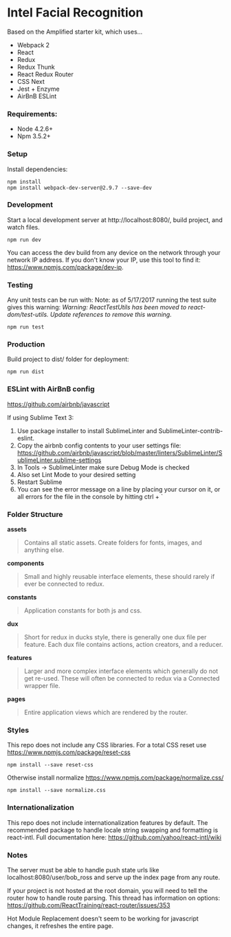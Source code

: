 # Intel Facial Recognition

Based on the Amplified starter kit, which uses...

- Webpack 2
- React
- Redux
- Redux Thunk
- React Redux Router
- CSS Next
- Jest + Enzyme
- AirBnB ESLint

### Requirements:
- Node 4.2.6+
- Npm 3.5.2+

### Setup
Install dependencies:
```
npm install
npm install webpack-dev-server@2.9.7 --save-dev
```

### Development
Start a local development server at http://localhost:8080/, build project, and watch files.
```
npm run dev
```
You can access the dev build from any device on the network through your network IP address.
If you don't know your IP, use this tool to find it: https://www.npmjs.com/package/dev-ip.

### Testing
Any unit tests can be run with:
Note: as of 5/17/2017 running the test suite gives this warning:
_Warning: ReactTestUtils has been moved to react-dom/test-utils. Update references to remove this warning._
```
npm run test
```

### Production
Build project to dist/ folder for deployment:
```
npm run dist
```

### ESLint with AirBnB config

https://github.com/airbnb/javascript

If using Sublime Text 3:
1. Use package installer to install SublimeLinter and SublimeLinter-contrib-eslint.
2. Copy the airbnb config contents to your user settings file: https://github.com/airbnb/javascript/blob/master/linters/SublimeLinter/SublimeLinter.sublime-settings
3. In Tools -> SublimeLinter make sure Debug Mode is checked
4. Also set Lint Mode to your desired setting
5. Restart Sublime
6. You can see the error message on a line by placing your cursor on it, or all errors for the file in the console by hitting ctrl + `

### Folder Structure
__assets__
> Contains all static assets. Create folders for fonts, images, and anything else.

__components__
> Small and highly reusable interface elements, these should rarely if ever be connected to redux.

__constants__
> Application constants for both js and css.

__dux__
> Short for redux in ducks style, there is generally one dux file per feature. Each dux file contains actions, action creators, and a reducer.

__features__
> Larger and more complex interface elements which generally do not get re-used. These will often be connected to redux via a Connected wrapper file.

__pages__
> Entire application views which are rendered by the router.

### Styles
This repo does not include any CSS libraries.
For a total CSS reset use https://www.npmjs.com/package/reset-css
```
npm install --save reset-css
```

Otherwise install normalize https://www.npmjs.com/package/normalize.css/
```
npm install --save normalize.css
```

### Internationalization
This repo does not include internationalization features by default.
The recommended package to handle locale string swapping and formatting is react-intl.
Full documentation here: https://github.com/yahoo/react-intl/wiki


### Notes
The server must be able to handle push state urls like localhost:8080/user/bob_ross and serve up the index page from any route.

If your project is not hosted at the root domain, you will need to tell the router how to handle route parsing. This thread has information on options: https://github.com/ReactTraining/react-router/issues/353

Hot Module Replacement doesn't seem to be working for javascript changes, it refreshes the entire page.

